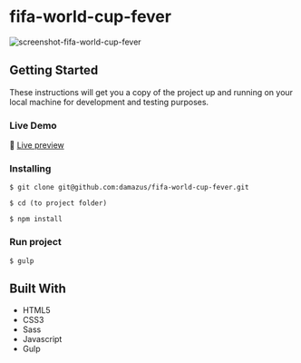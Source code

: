 # fifa-world-cup-fever
![screenshot-fifa-world-cup-fever](https://user-images.githubusercontent.com/13179253/52491077-2bcac380-2bbe-11e9-9d3d-d6bb11d04eeb.png)


## Getting Started
These instructions will get you a copy of the project up and running on your local machine
 for development and testing purposes.

### Live Demo
:wave: [Live preview](https://damazus.github.io/ui-fifa-world-cup-fever)

### Installing

```
$ git clone git@github.com:damazus/fifa-world-cup-fever.git
```

```
$ cd (to project folder)
```

```
$ npm install
```

### Run project
```
$ gulp
```

## Built With

* HTML5
* CSS3
* Sass
* Javascript
* Gulp
